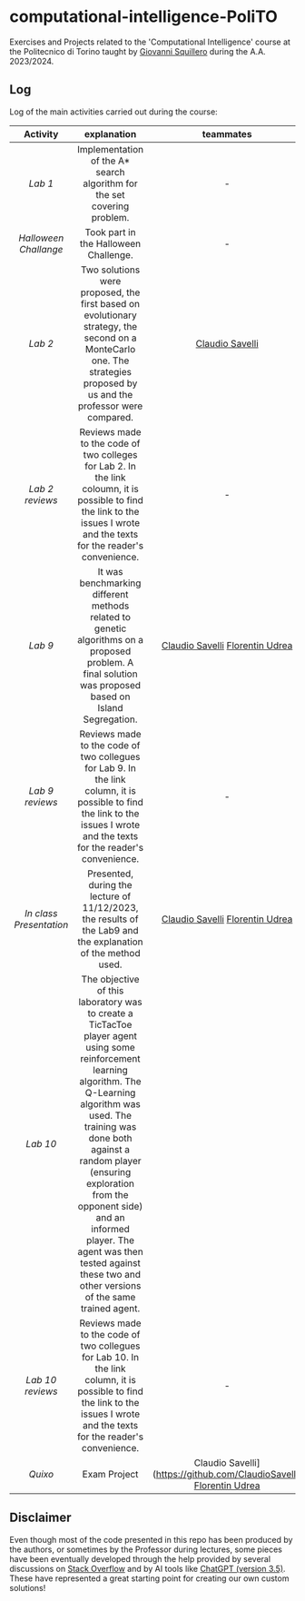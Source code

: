 # computational-intelligence-PoliTO
Exercises and Projects related to the 'Computational Intelligence' course at the Politecnico di Torino taught by [Giovanni Squillero](https://github.com/squillero) during the A.A. 2023/2024.

## Log
Log of the main activities carried out during the course: 

|               **Activity**              |                                                                            **explanation**                                                                            |              **teammates**              |                                                                       **link**                                                                       |
|:--------------------------------------------:|:--------------------------------------------------------------------------------------------------------------------------------------------------------------------------:|:--------------------------------------------:|:---------------------------------------------------------------------------------------------------------------------------------------------------------:|
|                *Lab 1*                |             Implementation of the A* search  algorithm for the set covering problem.| - |                    [Folder](https://github.com/LucaCatalano13/Computational-Intelligence/tree/main/Laboratories/LAB01)                   |
|         *Halloween Challange*         | Took part in the Halloween Challenge. | - |             [Folder]( https://github.com/LucaCatalano13/Computational-Intelligence/blob/main/Challenges/Halloween.ipynb)             |
|               *Lab 2*              |                                                                                 Two solutions were proposed, the first based on evolutionary strategy, the second on a MonteCarlo one. The strategies proposed by us and the professor were compared.                                                                                |                   [Claudio Savelli](https://github.com/ClaudioSavelli)                  |                                                                            [Folder](https://github.com/LucaCatalano13/Computational-Intelligence/tree/main/Laboratories/LAB02)                                                                           |
|               *Lab 2 reviews*              |                                                                                 Reviews made to the code of two colleges for Lab 2. In the link coloumn, it is possible to find the link to the issues I wrote and the texts for the reader's convenience.                                                                                |                   -                  |                                                                            [Mattia Sabato](https://github.com/Mattizza/Computational_Intelligence_2023-2024/issues) [Florentin Udrea](https://github.com/florentin1304/computational-intelligence/issues)                                                                               |
|               *Lab 9*              |                                                                                 It was benchmarking different methods related to genetic algorithms on a proposed problem. A final solution was proposed based on Island Segregation.                                                                                |                   [Claudio Savelli](https://github.com/ClaudioSavelli) [Florentin Udrea](https://github.com/florentin1304)                  |                                                                            [Folder](https://github.com/LucaCatalano13/Computational-Intelligence/tree/main/Laboratories/LAB09)  
|               *Lab 9 reviews*              |                                                                                 Reviews made to the code of two collegues for Lab 9. In the link column, it is possible to find the link to the issues I wrote and the texts for the reader's convenience.                                                                                |                   -                  |                                                  [Lorenzo Fezza](https://github.com/lorenzofezza00/CI_LABS/issues) and [Paul Raphael](https://github.com/Paul-Raphael/Computationnal-Intelligence/issues)                                                       
|        *In class Presentation*        |                       Presented, during the lecture of 11/12/2023,  the results of the Lab9 and  the explanation of the method used.                        | [Claudio Savelli](https://github.com/ClaudioSavelli) [Florentin Udrea](https://github.com/florentin1304) | [Folder](https://github.com/LucaCatalano13/Computational-Intelligence/tree/main/Laboratories/Lab9_after_deadline)      
|        *Lab 10*        | The objective of this laboratory was to create a TicTacToe player agent using some reinforcement learning algorithm. The Q-Learning algorithm was used. The training was done both against a random player (ensuring exploration from the opponent side) and an informed player. The agent was then tested against these two and other versions of the same trained agent.|   |[Folder](https://github.com/LucaCatalano13/Computational-Intelligence/tree/main/Laboratories/LAB10)
|               *Lab 10 reviews*              |                                                                                 Reviews made to the code of two collegues for Lab 10. In the link column, it is possible to find the link to the issues I wrote and the texts for the reader's convenience.                                                                                |                   -                  |                                                  [Roxane Goffinet](https://github.com/RoxaneGoffinet/Computational-Intelligence/issues/7) and [BlankTo](https://github.com/BlankTo/computational_intelligence/issues/6)                     
|               *Quixo*              |                                                                               Exam Project                                                                                |Claudio Savelli](https://github.com/ClaudioSavelli) [Florentin Udrea](https://github.com/florentin1304) |                                                  [Folder](https://github.com/LucaCatalano13/Computational-Intelligence/tree/main/quixo)    
## Disclaimer 

Even though most of the code presented in this repo has been produced by the authors, or sometimes by the Professor during lectures, some pieces have been eventually developed through the help provided by several discussions on [Stack Overflow](https://stackoverflow.com) and by AI tools like [ChatGPT (version 3.5)](https://chat.openai.com). These have represented a great starting point for creating our own custom solutions!